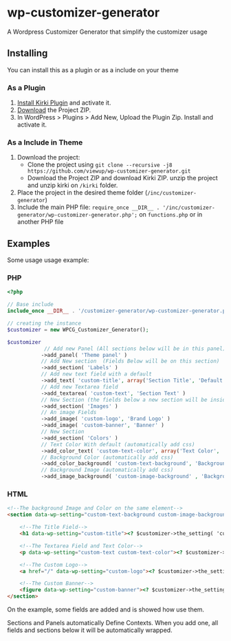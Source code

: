 # wp-customizer-generator

A Wordpress Customizer Generator that simplify the customizer usage

## Installing

You can install this as a plugin or as a include on your theme

### As a Plugin

 1. [Install Kirki Plugin](https://br.wordpress.org/plugins/kirki/) and activate it.
 2. [Download](https://github.com/viewup/wp-customizer-generator/archive/master.zip) the Project ZIP.
 3. In WordPress > Plugins > Add New, Upload the Plugin Zip. Install and activate it.

### As a Include in Theme


 1. Download the project:
	 -  Clone the project using `git clone --recursive -j8 https://github.com/viewup/wp-customizer-generator.git`
	 - Download the Project ZIP and download Kirki ZIP. unzip the project and unzip kirki on `/kirki` folder.
 2. Place the project in the desired theme folder (`/inc/customizer-generator`)
 3. Include the main PHP file:  `require_once __DIR__ . '/inc/customizer-generator/wp-customizer-generator.php';` on `functions.php` or in another PHP file


## Examples

Some usage usage example:

### PHP

```php
<?php

// Base include
include_once __DIR__ . '/customizer-generator/wp-customizer-generator.php';

// creating the instance
$customizer = new WPCG_Customizer_Generator();

$customizer
            // Add new Panel (All sections below will be in this panel)
           ->add_panel( 'Theme panel' )
           // Add New section  (Fields Below will be on this section)
           ->add_section( 'Labels' )
           // Add new text field with a default
           ->add_text( 'custom-title', array('Section Title', 'Default Title') )
           // Add new Textarea field
           ->add_textarea( 'custom-text', 'Section Text' )
           // New Section (the fields below a new section will be inside it)
           ->add_section( 'Images' )
           // An image Fields
           ->add_image( 'custom-logo', 'Brand Logo' )
           ->add_image( 'custom-banner', 'Banner' )
           // New Section
           ->add_section( 'Colors' )
           // Text Color With default (automatically add css)
           ->add_color_text( 'custom-text-color', array('Text Color', '#F00') )
           // Background Color (automatically add css)
           ->add_color_background( 'custom-text-background', 'Background Color' )
           // Background Image (automatically add css)
           ->add_image_background( 'custom-image-background' , 'Background Image')
```

### HTML
````html
<!--The background Image and Color on the same element-->
<section data-wp-setting="custom-text-background custom-image-background">

    <!--The Title Field-->
    <h1 data-wp-setting="custom-title"><? $customizer->the_setting( 'custom-title' ) ?></h1>

    <!--The Textarea Field and Text Color-->
    <p data-wp-setting="custom-text custom-text-color"><? $customizer->the_setting( 'custom-text' ) ?></p>

    <!--The Custom Logo-->
    <a href="/" data-wp-setting="custom-logo"><? $customizer->the_setting( 'custom-logo' ) ?></a>

    <!--The Custom Banner-->
    <figure data-wp-setting="custom-banner"><? $customizer->the_setting( 'custom-banner' ) ?></figure>
</section>
````

On the example, some fields are added and is showed how use them.

Sections and Panels automatically Define Contexts.
When you add one, all fields and sections below it will be automatically wrapped.
